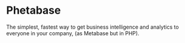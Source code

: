 # Phetabase
The simplest, fastest way to get business intelligence and analytics to everyone in your company, (as Metabase but in PHP).
